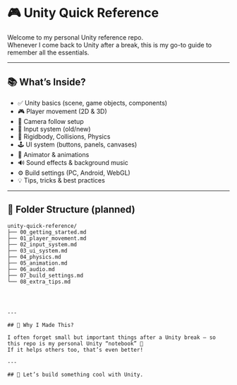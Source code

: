 # 🎮 Unity Quick Reference

Welcome to my personal Unity reference repo.  
Whenever I come back to Unity after a break, this is my go-to guide to remember all the essentials.

---

## 📚 What’s Inside?

- ✅ Unity basics (scene, game objects, components)
- 🎮 Player movement (2D & 3D)
- 🎥 Camera follow setup
- 🧠 Input system (old/new)
- 🧱 Rigidbody, Collisions, Physics
- 🕹️ UI system (buttons, panels, canvases)
- 🔄 Animator & animations
- 🔊 Sound effects & background music
- ⚙️ Build settings (PC, Android, WebGL)
- 💡 Tips, tricks & best practices

---

## 📂 Folder Structure (planned)

```plaintext
unity-quick-reference/
├── 00_getting_started.md
├── 01_player_movement.md
├── 02_input_system.md
├── 03_ui_system.md
├── 04_physics.md
├── 05_animation.md
├── 06_audio.md
├── 07_build_settings.md
└── 08_extra_tips.md




---

## 🧠 Why I Made This?

I often forget small but important things after a Unity break — so this repo is my personal Unity “notebook” 🧾  
If it helps others too, that’s even better!

---

## 🚀 Let’s build something cool with Unity.
